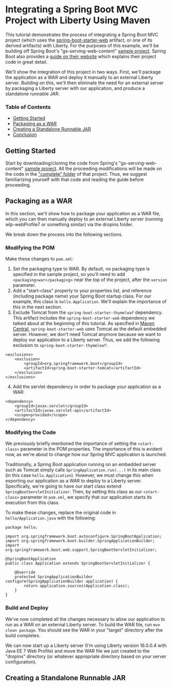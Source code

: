  # Integrating a Spring Boot MVC Project with Liberty Using Maven

This tutorial demonstrates the process of integrating a Spring Boot MVC project (which uses the [spring-boot-starter-web](https://mvnrepository.com/artifact/org.springframework.boot/spring-boot-starter-web) artifact, or one of its derived artifacts) with Liberty. For the purposes of this example, we'll be building off Spring Boot's "gs-serving-web-content" [sample project](https://github.com/spring-guides/gs-serving-web-content). Spring Boot also provides a [guide on their website](https://spring.io/guides/gs/serving-web-content/) which explains their project code in great detail.

We'll show the integration of this project in two ways. First, we'll package the application as a WAR and deploy it manually to an external Liberty server. Building on this, we'll then eliminate the need for an external server by packaging a Liberty server with our application, and produce a standalone runnable JAR. 

### Table of Contents

* [Getting Started](#start)
* [Packaging as a WAR](#war)
* [Creating a Standalone Runnable JAR](#jar)
* [Conclusion](#conclusion)

## <a name="start"></a>Getting Started

Start by downloading/cloning the code from Spring's "gs-serving-web-content" [sample project](https://github.com/spring-guides/gs-serving-web-content/). All the proceeding modifications will be made on the code in the ["complete" folder](https://github.com/spring-guides/gs-serving-web-content/tree/master/complete) of that project. Thus, we suggest familiarizing yourself with that code and reading the guide before proceeding.

## <a name="war"></a>Packaging as a WAR

In this section, we'll show how to package your application as a WAR file, which you can then manually deploy to an external Liberty server (running wlp-webProfile7 or something similar) via the dropins folder. 

We break down the process into the following sections. 

### Modifying the POM

Make these changes to `pom.xml`:

1. Set the packaging type to WAR. By default, no packaging type is specified in the sample project, so you'll need to add `<packaging>war</packaging>` near the top of the project, after the `version` parameter. 
2. Add a "start-class" property to your properties list, and reference (including package name) your Spring Boot startup class. For our example, this class is `hello.Application`. We'll explain the importance of this in the next section.
3. Exclude Tomcat from the `spring-boot-starter-thymeleaf` dependency. This artifact includes the `spring-boot-starter-web` dependency we talked about at the beginning of this tutorial. As specified in [Maven Central](http://mvnrepository.com/artifact/org.springframework.boot/spring-boot-starter-web), `spring-boot-starter-web` uses Tomcat as the default embedded server. However, we don't need Tomcat anymore because we want to deploy our application to a Liberty server. Thus, we add the following exclusion to `spring-boot-starter-thymeleaf`:
```
<exclusions>
	<exclusion>
		<groupId>org.springframework.boot</groupId>
		<artifactId>spring-boot-starter-tomcat</artifactId>
	</exclusion>
</exclusions>
```
4. Add the servlet dependency in order to package your application as a WAR:
```
<dependency>
	<groupId>javax.servlet</groupId>
	<artifactId>javax.servlet-api</artifactId>
    <scope>provided</scope>
</dependency>
```

### Modifying the Code

We previously briefly mentioned the importance of setting the `<start-class>` parameter in the POM properties. The importance of this is evident now, as we're about to change how our Spring MVC application is launched.

Traditionally, a Spring Boot application running on an embedded server such as Tomcat simply calls `SpringApplication.run(...)` in its main class (in this case `hello.Application`). However, we must change this when exporting our application as a WAR to deploy to a Liberty server. Specifically, we're going to have our start class extend `SpringBootServletInitializer`. Then, by setting this class as our `<start-class>` parameter in `pom.xml`, we specify that our application starts its execution from this class.

To make these changes, replace the original code in `hello/Application.java` with the following:
```
package hello;

import org.springframework.boot.autoconfigure.SpringBootApplication;
import org.springframework.boot.builder.SpringApplicationBuilder;
import org.springframework.boot.web.support.SpringBootServletInitializer;

@SpringBootApplication
public class Application extends SpringBootServletInitializer {

	@Override
	protected SpringApplicationBuilder configure(SpringApplicationBuilder application) {
		return application.sources(Application.class);
	}
}
```

### Build and Deploy

We've now completed all the changes necessary to allow our application to run as a WAR on an external Liberty server. To build the WAR file, run `mvn clean package`.  You should see the WAR in your "target" directory after the build completes.

We can now start up a Liberty server (I'm using Liberty version 16.0.0.4 with Java EE 7 Web Profile) and move the WAR file we just created to the "dropins" directory (or whatever appropriate directory based on your server configuration). 

## <a name="jar"></a>Creating a Standalone Runnable JAR

